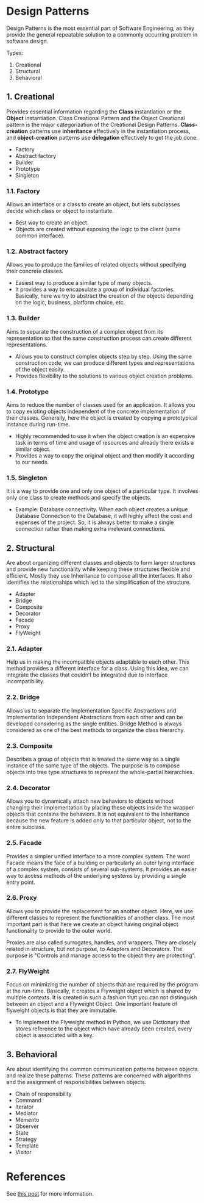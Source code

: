 # Design Patterns
Design Patterns is the most essential part of Software Engineering, as they provide the general repeatable solution to a commonly occurring problem in software design.

Types:
1. Creational
2. Structural
3. Behavioral

## 1. Creational
Provides essential information regarding the **Class** instantiation or the **Object** instantiation. Class Creational Pattern and the Object Creational pattern is the major categorization of the Creational Design Patterns. **Class-creation** patterns use **inheritance** effectively in the instantiation process, and **object-creation** patterns use **delegation** effectively to get the job done.

- Factory
- Abstract factory
- Builder
- Prototype
- Singleton

### 1.1. Factory
Allows an interface or a class to create an object, but lets subclasses decide which class or object to instantiate.

- Best way to create an object.
- Objects are created without exposing the logic to the client (same common interface).

### 1.2. Abstract factory
Allows you to produce the families of related objects without specifying their concrete classes.

- Easiest way to produce a similar type of many objects.
- It provides a way to encapsulate a group of individual factories. Basically, here we try to abstract the creation of the objects depending on the logic, business, platform choice, etc.

### 1.3. Builder
Aims to separate the construction of a complex object from its representation so that the same construction process can create different representations.

- Allows you to construct complex objects step by step. Using the same construction code, we can produce different types and representations of the object easily.
- Provides flexibility to the solutions to various object creation problems.

### 1.4. Prototype
Aims to reduce the number of classes used for an application. It allows you to copy existing objects independent of the concrete implementation of their classes. Generally, here the object is created by copying a prototypical instance during run-time.

- Highly recommended to use it when the object creation is an expensive task in terms of time and usage of resources and already there exists a similar object.
- Provides a way to copy the original object and then modify it according to our needs.

### 1.5. Singleton
It is a way to provide one and only one object of a particular type. It involves only one class to create methods and specify the objects.

- Example: Database connectivity. When each object creates a unique Database Connection to the Database, it will highly affect the cost and expenses of the project. So, it is always better to make a single connection rather than making extra irrelevant connections.

## 2. Structural
Are about organizing different classes and objects to form larger structures and provide new functionality while keeping these structures flexible and efficient. Mostly they use Inheritance to compose all the interfaces. It also identifies the relationships which led to the simplification of the structure.

- Adapter
- Bridge
- Composite
- Decorator
- Facade
- Proxy
- FlyWeight

### 2.1. Adapter
Help us in making the incompatible objects adaptable to each other. This method provides a different interface for a class. Using this idea, we can integrate the classes that couldn’t be integrated due to interface incompatibility.

### 2.2. Bridge
Allows us to separate the Implementation Specific Abstractions and Implementation Independent Abstractions from each other and can be developed considering as the single entities. Bridge Method is always considered as one of the best methods to organize the class hierarchy.

### 2.3. Composite
Describes a group of objects that is treated the same way as a single instance of the same type of the objects. The purpose is to compose objects into tree type structures to represent the whole-partial hierarchies.

### 2.4. Decorator
Allows you to dynamically attach new behaviors to objects without changing their implementation by placing these objects inside the wrapper objects that contains the behaviors. It is not equivalent to the Inheritance because the new feature is added only to that particular object, not to the entire subclass.

### 2.5. Facade
Provides a simpler unified interface to a more complex system. The word Facade means the face of a building or particularly an outer lying interface of a complex system, consists of several sub-systems. It provides an easier way to access methods of the underlying systems by providing a single entry point.

### 2.6. Proxy
Allows you to provide the replacement for an another object. Here, we use different classes to represent the functionalities of another class. The most important part is that here we create an object having original object functionality to provide to the outer world.

Proxies are also called surrogates, handles, and wrappers. They are closely related in structure, but not purpose, to Adapters and Decorators. The purpose is "Controls and manage access to the object they are protecting".

### 2.7. FlyWeight
Focus on minimizing the number of objects that are required by the program at the run-time. Basically, it creates a Flyweight object which is shared by multiple contexts. It is created in such a fashion that you can not distinguish between an object and a Flyweight Object. One important feature of flyweight objects is that they are immutable.

- To implement the Flyweight method in Python, we use Dictionary that stores reference to the object which have already been created, every object is associated with a key.

## 3. Behavioral
Are about identifying the common communication patterns between objects and realize these patterns. These patterns are concerned with algorithms and the assignment of responsibilities between objects.

- Chain of responsibility
- Command
- Iterator
- Mediator
- Memento
- Observer
- State
- Strategy
- Template
- Visitor


# References
See [this post](https://www.geeksforgeeks.org/python-design-patterns/) for more information.